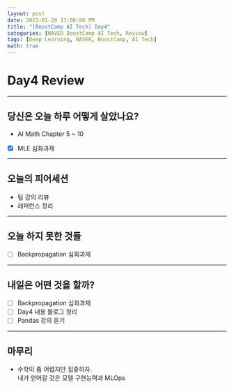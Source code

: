 ```yaml
---
layout: post
date: 2022-01-20 11:00:00 PM
title: "[BoostCamp AI Tech] Day4"
categories: [NAVER BoostCamp AI Tech, Review]
tags: [Deep Learning, NAVER, BoostCamp, AI Tech]
math: true
---
```


# Day4 Review

---

## 당신은 오늘 하루 어떻게 살았나요?
- AI Math Chapter 5 ~ 10
- [x] MLE 심화과제

---

## 오늘의 피어세션
- 팀 강의 리뷰
- 레퍼런스 정리

---

## 오늘 하지 못한 것들
- [ ] Backpropagation 심화과제

---

## 내일은 어떤 것을 할까?
- [ ] Backpropagation 심화과제
- [ ] Day4 내용 블로그 정리
- [ ] Pandas 강의 듣기

---

## 마무리
- 수학이 좀 어렵지만 집중하자.  
내가 얻어갈 것은 모델 구현능력과 MLOps

